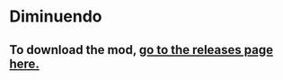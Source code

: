 # Diminuendo

## To download the mod, [go to the releases page here.](https://github.com/rmjwmmd/Diminuendo/releases)
